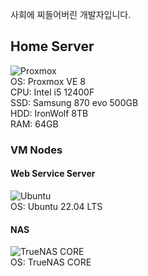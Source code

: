 사회에 찌들어버린 개발자입니다.
</br>

## Home Server
![Proxmox](https://img.shields.io/badge/Proxmox%20VE-E57000?style=flat-square&logo=proxmox&logoColor=white)  
OS: Proxmox VE 8  
CPU: Intel i5 12400F  
SSD: Samsung 870 evo 500GB  
HDD: IronWolf 8TB  
RAM: 64GB  
### VM Nodes
#### Web Service Server
![Ubuntu](https://img.shields.io/badge/Ubuntu-E95420?style=flat-square&logo=ubuntu&logoColor=white)  
OS: Ubuntu 22.04 LTS  
#### NAS
![TrueNAS CORE](https://img.shields.io/badge/TrueNAS%20CORE-0095D5?style=flat-square&logo=truenas&logoColor=white)  
OS: TrueNAS CORE  
